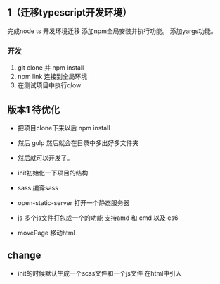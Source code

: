 ## 1（迁移typescript开发环境）
完成node ts 开发环境迁移
添加npm全局安装并执行功能。
添加yargs功能。

### 开发
1. git clone 并 npm install
2. npm link 连接到全局环境
3. 在测试项目中执行qlow




## 版本1 待优化

- 把项目clone下来以后 npm install
- 然后 gulp 然后就会在目录中多出好多文件夹
- 然后就可以开发了。

- init初始化一下项目的结构
- sass 编译sass
- open-static-server 打开一个静态服务器
- js 多个js文件打包成一个的功能 支持amd 和 cmd 以及 es6
- movePage 移动html

## change
- init的时候默认生成一个scss文件和一个js文件 在html中引入
